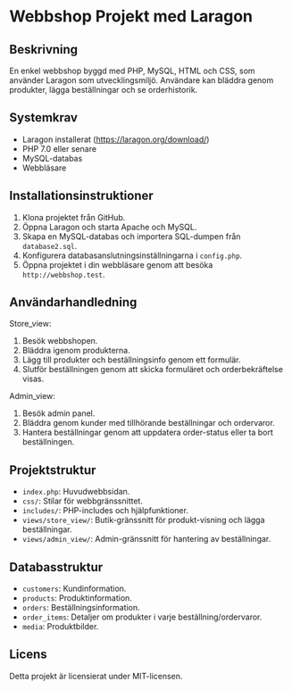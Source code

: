 # Webbshop Projekt med Laragon

## Beskrivning
En enkel webbshop byggd med PHP, MySQL, HTML och CSS, som använder Laragon som utvecklingsmiljö. Användare kan bläddra genom produkter, lägga beställningar och se orderhistorik.

## Systemkrav
- Laragon installerat (https://laragon.org/download/)
- PHP 7.0 eller senare
- MySQL-databas
- Webbläsare

## Installationsinstruktioner
1. Klona projektet från GitHub.
2. Öppna Laragon och starta Apache och MySQL.
3. Skapa en MySQL-databas och importera SQL-dumpen från `database2.sql`.
4. Konfigurera databasanslutningsinställningarna i `config.php`.
5. Öppna projektet i din webbläsare genom att besöka `http://webbshop.test`.

## Användarhandledning
Store_view:
1. Besök webbshopen.
2. Bläddra igenom produkterna.
3. Lägg till produkter och beställningsinfo genom ett formulär.
4. Slutför beställningen genom att skicka formuläret och orderbekräftelse visas.

Admin_view:
1. Besök admin panel.
2. Bläddra genom kunder med tillhörande beställningar och ordervaror.
3. Hantera beställningar genom att uppdatera order-status eller ta bort beställningen.

## Projektstruktur
- `index.php`: Huvudwebbsidan.
- `css/`: Stilar för webbgränssnittet.
- `includes/`: PHP-includes och hjälpfunktioner.
- `views/store_view/`: Butik-gränssnitt för produkt-visning och lägga beställningar.
- `views/admin_view/`: Admin-gränssnitt för hantering av beställningar.

## Databasstruktur
- `customers`: Kundinformation.
- `products`: Produktinformation.
- `orders`: Beställningsinformation.
- `order_items`: Detaljer om produkter i varje beställning/ordervaror.
- `media`: Produktbilder.

## Licens
Detta projekt är licensierat under MIT-licensen.


